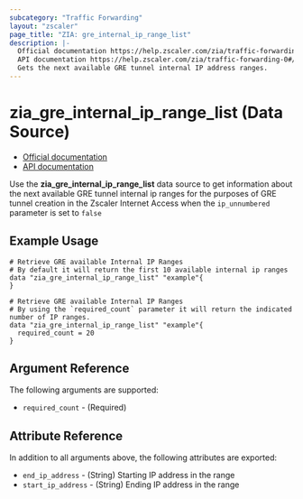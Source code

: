 ```yaml
---
subcategory: "Traffic Forwarding"
layout: "zscaler"
page_title: "ZIA: gre_internal_ip_range_list"
description: |-
  Official documentation https://help.zscaler.com/zia/traffic-forwarding-0#/greTunnels/availableInternalIpRanges-get
  API documentation https://help.zscaler.com/zia/traffic-forwarding-0#/greTunnels/availableInternalIpRanges-get
  Gets the next available GRE tunnel internal IP address ranges.
---
```


# zia_gre_internal_ip_range_list (Data Source)

* [Official documentation](https://help.zscaler.com/zia/traffic-forwarding-0#/greTunnels/availableInternalIpRanges-get)
* [API documentation](https://help.zscaler.com/zia/traffic-forwarding-0#/greTunnels/availableInternalIpRanges-get)

Use the **zia_gre_internal_ip_range_list** data source to get information about the next available GRE tunnel internal ip ranges for the purposes of GRE tunnel creation in the Zscaler Internet Access when the `ip_unnumbered` parameter is set to `false`

## Example Usage

```hcl
# Retrieve GRE available Internal IP Ranges
# By default it will return the first 10 available internal ip ranges
data "zia_gre_internal_ip_range_list" "example"{
}
```

```hcl
# Retrieve GRE available Internal IP Ranges
# By using the `required_count` parameter it will return the indicated number of IP ranges.
data "zia_gre_internal_ip_range_list" "example"{
  required_count = 20
}
```

## Argument Reference

The following arguments are supported:

* `required_count` - (Required)

## Attribute Reference

In addition to all arguments above, the following attributes are exported:

* `end_ip_address` - (String) Starting IP address in the range
* `start_ip_address` - (String) Ending IP address in the range
